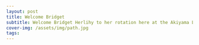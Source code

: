 ```yaml
---
layout: post
title: Welcome Bridget
subtitle: Welcome Bridget Herlihy to her rotation here at the Akiyama Lab. We are excited to have you join our team!
cover-img: /assets/img/path.jpg
tags: 
---
```

